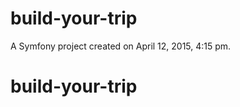 build-your-trip
===============

A Symfony project created on April 12, 2015, 4:15 pm.
# build-your-trip
